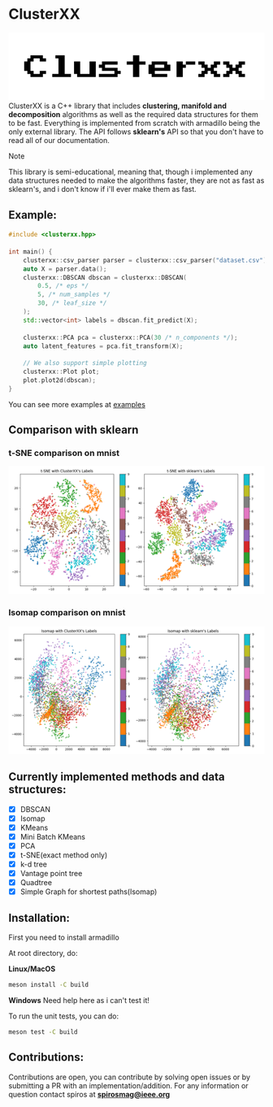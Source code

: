 # ClusterXX
![logo](assets/logo.png)
ClusterXX is a C++ library that includes **clustering, manifold and decomposition** algorithms as well as the required data structures for them to be fast. Everything is implemented from scratch with armadillo being the only external library. The API follows **sklearn's** API so that you don't have to read all of our documentation.

> [!Note]
> This library is semi-educational, meaning that, though i implemented any data structures needed to make the algorithms faster, they are not as fast as sklearn's, and i don't know if i'll ever make them as fast.

## Example:
```cpp
#include <clusterxx.hpp>

int main() {
    clusterxx::csv_parser parser = clusterxx::csv_parser("dataset.csv");
    auto X = parser.data();
    clusterxx::DBSCAN dbscan = clusterxx::DBSCAN(
        0.5, /* eps */
        5, /* num_samples */
        30, /* leaf_size */
    );
    std::vector<int> labels = dbscan.fit_predict(X);

    clusterxx::PCA pca = clusterxx::PCA(30 /* n_components */);
    auto latent_features = pca.fit_transform(X);

    // We also support simple plotting
    clusterxx::Plot plot;
    plot.plot2d(dbscan);
}
```

You can see more examples at [examples](/examples)

## Comparison with sklearn

### t-SNE comparison on mnist
![t-SNE comparison](assets/tsne_cpp_python_comparison_final.png)

### Isomap comparison on mnist
![Isomap comparison](assets/isomap_cpp_python_comparison_final.png)

## Currently implemented methods and data structures:
- [X] DBSCAN
- [X] Isomap
- [X] KMeans
- [X] Mini Batch KMeans
- [X] PCA
- [X] t-SNE(exact method only)
- [X] k-d tree
- [X] Vantage point tree
- [X] Quadtree
- [X] Simple Graph for shortest paths(Isomap)

## Installation:
First you need to install armadillo

At root directory, do:

**Linux/MacOS**
```bash
meson install -C build
```

**Windows**
Need help here as i can't test it!

To run the unit tests, you can do:
```bash
meson test -C build
```

## Contributions:
Contributions are open, you can contribute by solving open issues or by submitting a PR with an implementation/addition.
For any information or question contact spiros at **spirosmag@ieee.org**
